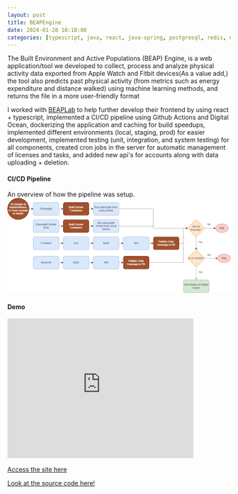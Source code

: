 ```yaml
---
layout: post
title: BEAPEngine
date: 2024-01-28 10:18:00
categories: [typescript, java, react, java-spring, postgresql, redis, docker, r]
---
```


The Built Environment and Active Populations (BEAP) Engine, is a web application/tool we developed to collect, process and
analyze physical activity data exported from Apple Watch and Fitbit devices(As a value add,) the
tool also predicts past physical activity (from metrics such as energy expenditure and distance
walked) using machine learning methods, and returns the file in a more user-friendly format

I worked with [BEAPLab](https://www.beaplab.com/home/) to help further develop their frontend by using react + typescript, implemented a CI/CD pipeline using
Github Actions and Digital Ocean, dockerizing the application and caching for build speedups, implemented different environments (local, staging, prod) for easier development, implemented testing (unit, integration, and system testing)
for all components, created cron jobs in the server for automatic management of licenses and tasks, and added new api's for accounts along with data uploading + deletion.

#### CI/CD Pipeline
An overview of how the pipeline was setup.
![rank-info](/assets/beaplab/cipipeline.png)


#### Demo
<iframe width="420" height="315" src="https://www.youtube.com/watch?v=D-_JYA4MWh4" frameborder="0" allowfullscreen></iframe>

[Access the site here](https://beapengine.com/)


[Look at the source code here!](https://github.com/ralphgregorio/BEAPEngine)
